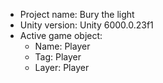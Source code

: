 <!-- UNITY CODE ASSIST INSTRUCTIONS START -->
- Project name: Bury the light
- Unity version: Unity 6000.0.23f1
- Active game object:
  - Name: Player
  - Tag: Player
  - Layer: Player
<!-- UNITY CODE ASSIST INSTRUCTIONS END -->